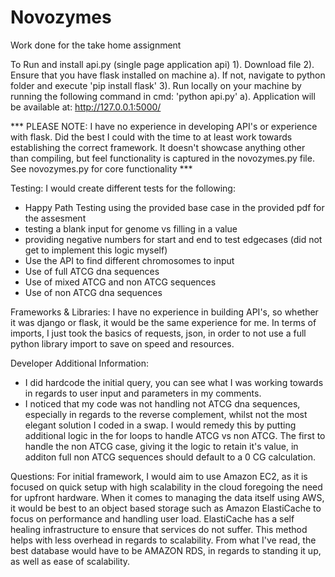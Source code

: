 # Novozymes
Work done for the take home assignment

To Run and install api.py (single page application api)
1). Download file
2). Ensure that you have flask installed on machine
  a). If not, navigate to python folder and execute 'pip install flask'
3). Run locally on your machine by running the following command in cmd: 'python api.py'
  a). Application will be available at: http://127.0.0.1:5000/
  
*** PLEASE NOTE: I have no experience in developing API's or experience with flask. Did the best I could with the time to at least work towards establishing the correct framework. It doesn't showcase anything other than compiling, but feel functionality is captured in the novozymes.py file. See novozymes.py for core functionality ***

Testing:
I would create different tests for the following:
- Happy Path Testing using the provided base case in the provided pdf for the assesment
- testing a blank input for genome vs filling in a value
- providing negative numbers for start and end to test edgecases (did not get to implement this logic myself)
- Use the API to find different chromosomes to input
- Use of full ATCG dna sequences
- Use of mixed ATCG and non ATCG sequences
- Use of non ATCG dna sequences

Frameworks & Libraries:
I have no experience in building API's, so whether it was django or flask, it would be the same experience for me. In terms of imports, I just took the basics of requests, json, in order to not use a full python library import to save on speed and resources.

Developer Additional Information:
- I did hardcode the initial query, you can see what I was working towards in regards to user input and parameters in my comments. 
- I noticed that my code was not handling not ATCG dna sequences, especially in regards to the reverse complement, whilst not the most elegant solution I coded in a swap. I would remedy this by putting additional logic in the for loops to handle ATCG vs non ATCG. The first to handle the non ATCG case, giving it the logic to retain it's value, in additon full non ATCG sequences should default to a 0 CG calculation.

Questions:
For initial framework, I would aim to use Amazon EC2, as it is focused on quick setup with high scalability in the cloud foregoing the need for upfront hardware. When it comes to managing the data itself using AWS, it would be best to an object based storage such as Amazon ElastiCache to focus on performance and handling user load. ElastiCache has a self healing infrastructure to ensure that services do not suffer. This method helps with less overhead in regards to scalability. From what I've read, the best database would have to be AMAZON RDS, in regards to standing it up, as well as ease of scalability.
